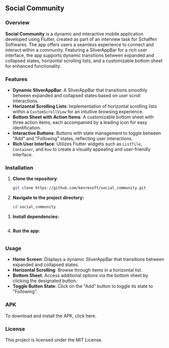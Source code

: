## Social Community

### Overview
**Social Community** is a dynamic and interactive mobile application developed using Flutter, 
created as part of an interview task for Schaffen Softwares. 
The app offers users a seamless experience to connect and interact within a community. 
Featuring a SliverAppBar for a rich user interface, the app supports dynamic transitions between expanded and collapsed states, 
horizontal scrolling lists, and a customizable bottom sheet for enhanced functionality.

### Features
- **Dynamic SliverAppBar**: A SliverAppBar that transitions smoothly between expanded and collapsed states based on user scroll interactions.
- **Horizontal Scrolling Lists**: Implementation of horizontal scrolling lists within a `CustomScrollView` for an intuitive browsing experience.
- **Bottom Sheet with Action Items**: A customizable bottom sheet with three action items, each accompanied by a leading icon for easy identification.
- **Interactive Buttons**: Buttons with state management to toggle between "Add" and "Following" states, reflecting user interactions.
- **Rich User Interface**: Utilizes Flutter widgets such as `ListTile`, `Container`, and `Row` to create a visually appealing and user-friendly interface.

### Installation
1. **Clone the repository**:
   ```sh
   git clone https://github.com/kenresoft/social_community.git
   ```
2. **Navigate to the project directory:**
   ```sh
   cd social_community
   ```
3. **Install dependencies:**
   ```flutter pub get
    ```
4. **Run the app:**
   ```sh flutter run
    ```

### Usage

* **Home Screen**: Displays a dynamic SliverAppBar that transitions between expanded and collapsed states.
* **Horizontal Scrolling**: Browse through items in a horizontal list.
* **Bottom Sheet**: Access additional options via the bottom sheet by clicking the designated button.
* **Toggle Button State**: Click on the "Add" button to toggle its state to "Following".

### APK

To download and install the APK, click here.

### License

This project is licensed under the MIT License.